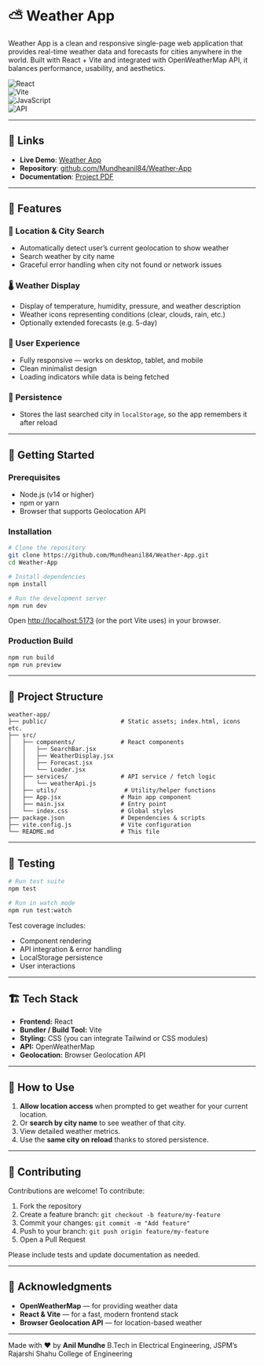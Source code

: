 
# ⛅ Weather App

Weather App is a clean and responsive single-page web application that provides real-time weather data and forecasts for cities anywhere in the world. Built with React + Vite and integrated with OpenWeatherMap API, it balances performance, usability, and aesthetics.

![React](https://img.shields.io/badge/React-18.2.0-blue)  
![Vite](https://img.shields.io/badge/Vite-4.2.0-646CFF)  
![JavaScript](https://img.shields.io/badge/JavaScript-ES6-yellowgreen)  
![API](https://img.shields.io/badge/OpenWeatherMap-API-orange)

---

## 🔗 Links

- **Live Demo**: [Weather App](https://weather-app-one-zeta-27.vercel.app/)  
- **Repository**: [github.com/Mundheanil84/Weather-App](https://github.com/Mundheanil84/Weather-App)  
- **Documentation**: [Project PDF](https://github.com/Mundheanil84/Weather-App/blob/main/Weather_App_Documentation.pdf)

---

## 🌟 Features

### 📍 Location & City Search
- Automatically detect user’s current geolocation to show weather  
- Search weather by city name  
- Graceful error handling when city not found or network issues  

### 🌡️ Weather Display
- Display of temperature, humidity, pressure, and weather description  
- Weather icons representing conditions (clear, clouds, rain, etc.)  
- Optionally extended forecasts (e.g. 5-day)  

### 📱 User Experience
- Fully responsive — works on desktop, tablet, and mobile  
- Clean minimalist design  
- Loading indicators while data is being fetched  

### 💾 Persistence
- Stores the last searched city in `localStorage`, so the app remembers it after reload  

---

## 🚀 Getting Started

### Prerequisites
- Node.js (v14 or higher)  
- npm or yarn  
- Browser that supports Geolocation API  

### Installation

```bash
# Clone the repository
git clone https://github.com/Mundheanil84/Weather-App.git
cd Weather-App

# Install dependencies
npm install

# Run the development server
npm run dev
````

Open [http://localhost:5173](http://localhost:5173) (or the port Vite uses) in your browser.

### Production Build

```bash
npm run build
npm run preview
```

---

## 📁 Project Structure

```
weather-app/
├── public/                     # Static assets; index.html, icons etc.
├── src/
│   ├── components/             # React components
│   │   ├── SearchBar.jsx
│   │   ├── WeatherDisplay.jsx
│   │   ├── Forecast.jsx
│   │   └── Loader.jsx
│   ├── services/               # API service / fetch logic
│   │   └── weatherApi.js
│   ├── utils/                   # Utility/helper functions
│   ├── App.jsx                 # Main app component
│   ├── main.jsx                # Entry point
│   └── index.css               # Global styles
├── package.json                # Dependencies & scripts
├── vite.config.js              # Vite configuration
└── README.md                   # This file
```

---

## 🧪 Testing

```bash
# Run test suite
npm test

# Run in watch mode
npm run test:watch
```

Test coverage includes:

* Component rendering
* API integration & error handling
* LocalStorage persistence
* User interactions

---

## 🏗️ Tech Stack

* **Frontend:** React
* **Bundler / Build Tool:** Vite
* **Styling:** CSS (you can integrate Tailwind or CSS modules)
* **API:** OpenWeatherMap
* **Geolocation:** Browser Geolocation API

---

## 🎯 How to Use

1. **Allow location access** when prompted to get weather for your current location.
2. Or **search by city name** to see weather of that city.
3. View detailed weather metrics.
4. Use the **same city on reload** thanks to stored persistence.

---

## 🤝 Contributing

Contributions are welcome! To contribute:

1. Fork the repository
2. Create a feature branch: `git checkout -b feature/my-feature`
3. Commit your changes: `git commit -m "Add feature"`
4. Push to your branch: `git push origin feature/my-feature`
5. Open a Pull Request

Please include tests and update documentation as needed.

---

## 🙏 Acknowledgments

* **OpenWeatherMap** — for providing weather data
* **React & Vite** — for a fast, modern frontend stack
* **Browser Geolocation API** — for location-based weather

---

Made with ❤️ by **Anil Mundhe**
B.Tech in Electrical Engineering, JSPM’s Rajarshi Shahu College of Engineering

